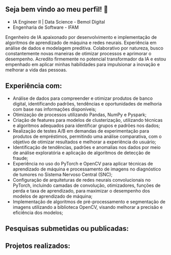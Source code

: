 

## Seja bem vindo ao meu perfil! :wave:
* IA Engineer II | Data Science - Bemol Digital
* Engenharia de Software - IFAM

Engenheiro de IA apaixonado por desenvolvimento e implementação de algoritmos de aprendizado de máquina e redes neurais. Experiência em análise de dados e modelagem preditiva. Colaborativo por natureza, busco constantemente novas maneiras de otimizar processos e aprimorar o desempenho. Acredito firmemente no potencial transformador da IA e estou empenhado em aplicar minhas habilidades para impulsionar a inovação e melhorar a vida das pessoas.

## Experiência com:
* Análise de dados para compreender e otimizar produtos de banco digital, identificando padrões, tendências e oportunidades de melhoria com base nas informações disponíveis;
* Otimização de processos utilizando Pandas, NumPy e Pyspark;
* Criação de features para modelos de clusterização, utilizando técnicas e algoritmos adequados para identificar grupos e padrões nos dados;
* Realização de testes A/B em demandas de experimentação para produtos de empréstimos, permitindo uma análise comparativa, com o objetivo de otimizar resultados e melhorar a experiência do usuário;
* Identificação de tendências, padrões e anomalias nos dados por meio de análise exploratória e aplicação de algoritmos de detecção de fraude;
* Experiência no uso do PyTorch e OpenCV para aplicar técnicas de aprendizado de máquina e processamento de imagens no diagnóstico de tumores no Sistema Nervoso Central (SNC);
* Configuração de arquiteturas de redes neurais convolucionais no PyTorch, incluindo camadas de convolução, otimizadores, funções de perda e taxa de aprendizado, para maximizar o desempenho dos modelos de aprendizado de máquina;
* Implementação de algoritmos de pré-processamento e segmentação de imagens utilizando a biblioteca OpenCV, visando melhorar a precisão e eficiência dos modelos;

## Pesquisas submetidas ou publicadas:



## Projetos realizados:


